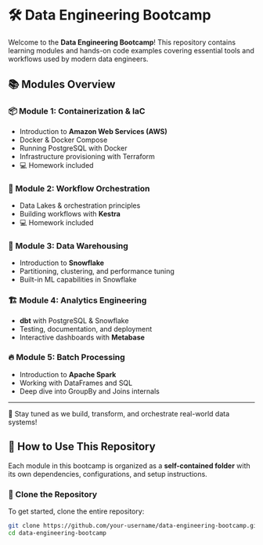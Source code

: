 # 🛠️ Data Engineering Bootcamp

Welcome to the **Data Engineering Bootcamp**! This repository contains learning modules and hands-on code examples covering essential tools and workflows used by modern data engineers.

## 📚 Modules Overview

### 📦 Module 1: Containerization & IaC
- Introduction to **Amazon Web Services (AWS)**
- Docker & Docker Compose
- Running PostgreSQL with Docker
- Infrastructure provisioning with Terraform
- 💻 Homework included

### 🔄 Module 2: Workflow Orchestration
- Data Lakes & orchestration principles
- Building workflows with **Kestra**
- 💻 Homework included

### 🧠 Module 3: Data Warehousing
- Introduction to **Snowflake**
- Partitioning, clustering, and performance tuning
- Built-in ML capabilities in Snowflake

### 🏗️ Module 4: Analytics Engineering
- **dbt** with PostgreSQL & Snowflake
- Testing, documentation, and deployment
- Interactive dashboards with **Metabase**

### 🔥 Module 5: Batch Processing
- Introduction to **Apache Spark**
- Working with DataFrames and SQL
- Deep dive into GroupBy and Joins internals

---

🚀 Stay tuned as we build, transform, and orchestrate real-world data systems!

## 🧩 How to Use This Repository

Each module in this bootcamp is organized as a **self-contained folder** with its own dependencies, configurations, and setup instructions.

### 🔁 Clone the Repository

To get started, clone the entire repository:

```bash
git clone https://github.com/your-username/data-engineering-bootcamp.git
cd data-engineering-bootcamp
